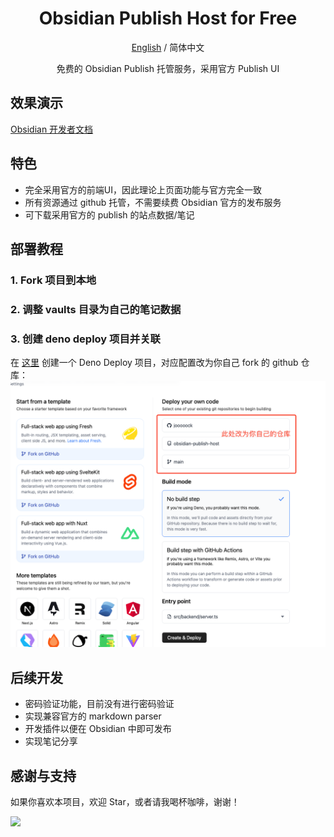 <div align="center">

<h1 align="center">Obsidian Publish Host for Free</h1>

[English](./README.md) / 简体中文

免费的 Obsidian Publish 托管服务，采用官方 Publish UI
</div>

## 效果演示

[Obsidian 开发者文档](https://publish-host.deno.dev/)


## 特色

- 完全采用官方的前端UI，因此理论上页面功能与官方完全一致
- 所有资源通过 github 托管，不需要续费 Obsidian 官方的发布服务
- 可下载采用官方的 publish 的站点数据/笔记


## 部署教程

### 1. Fork 项目到本地

### 2. 调整 vaults 目录为自己的笔记数据

### 3. 创建 deno deploy 项目并关联

在 [这里](https://dash.deno.com/new) 创建一个 Deno Deploy 项目，对应配置改为你自己 fork 的 github 仓库：
![deploy guide](assets/deploy-guide.png)




## 后续开发

- 密码验证功能，目前没有进行密码验证
- 实现兼容官方的 markdown parser
- 开发插件以便在 Obsidian 中即可发布
- 实现笔记分享


## 感谢与支持

如果你喜欢本项目，欢迎 Star，或者请我喝杯咖啡，谢谢！

[<img style="float:left" src="https://user-images.githubusercontent.com/14358394/115450238-f39e8100-a21b-11eb-89d0-fa4b82cdbce8.png" width="200">](https://ko-fi.com/Y8Y3VBAML)

